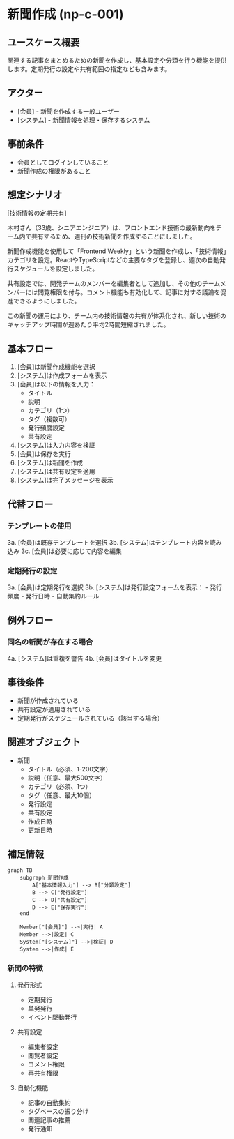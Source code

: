 # 新聞作成 (np-c-001)

## ユースケース概要

関連する記事をまとめるための新聞を作成し、基本設定や分類を行う機能を提供します。定期発行の設定や共有範囲の指定なども含みます。

## アクター

- [会員] - 新聞を作成する一般ユーザー
- [システム] - 新聞情報を処理・保存するシステム

## 事前条件

- 会員としてログインしていること
- 新聞作成の権限があること

## 想定シナリオ

[技術情報の定期共有]

木村さん（33歳、シニアエンジニア）は、フロントエンド技術の最新動向をチーム内で共有するため、週刊の技術新聞を作成することにしました。

新聞作成機能を使用して「Frontend Weekly」という新聞を作成し、「技術情報」カテゴリを設定。ReactやTypeScriptなどの主要なタグを登録し、週次の自動発行スケジュールを設定しました。

共有設定では、開発チームのメンバーを編集者として追加し、その他のチームメンバーには閲覧権限を付与。コメント機能も有効化して、記事に対する議論を促進できるようにしました。

この新聞の運用により、チーム内の技術情報の共有が体系化され、新しい技術のキャッチアップ時間が週あたり平均2時間短縮されました。

## 基本フロー

1. [会員]は新聞作成機能を選択
2. [システム]は作成フォームを表示
3. [会員]は以下の情報を入力：
   - タイトル
   - 説明
   - カテゴリ（1つ）
   - タグ（複数可）
   - 発行頻度設定
   - 共有設定
4. [システム]は入力内容を検証
5. [会員]は保存を実行
6. [システム]は新聞を作成
7. [システム]は共有設定を適用
8. [システム]は完了メッセージを表示

## 代替フロー

### テンプレートの使用

3a. [会員]は既存テンプレートを選択
3b. [システム]はテンプレート内容を読み込み
3c. [会員]は必要に応じて内容を編集

### 定期発行の設定

3a. [会員]は定期発行を選択
3b. [システム]は発行設定フォームを表示：
    - 発行頻度
    - 発行日時
    - 自動集約ルール

## 例外フロー

### 同名の新聞が存在する場合

4a. [システム]は重複を警告
4b. [会員]はタイトルを変更

## 事後条件

- 新聞が作成されている
- 共有設定が適用されている
- 定期発行がスケジュールされている（該当する場合）

## 関連オブジェクト

- 新聞
  - タイトル（必須、1-200文字）
  - 説明（任意、最大500文字）
  - カテゴリ（必須、1つ）
  - タグ（任意、最大10個）
  - 発行設定
  - 共有設定
  - 作成日時
  - 更新日時

## 補足情報

```mermaid
graph TB
    subgraph 新聞作成
        A["基本情報入力"] --> B["分類設定"]
        B --> C["発行設定"]
        C --> D["共有設定"]
        D --> E["保存実行"]
    end

    Member["[会員]"] -->|実行| A
    Member -->|設定| C
    System["[システム]"] -->|検証| D
    System -->|作成| E
```

### 新聞の特徴

1. 発行形式
   - 定期発行
   - 単発発行
   - イベント駆動発行

2. 共有設定
   - 編集者設定
   - 閲覧者設定
   - コメント権限
   - 再共有権限

3. 自動化機能
   - 記事の自動集約
   - タグベースの振り分け
   - 関連記事の推薦
   - 発行通知